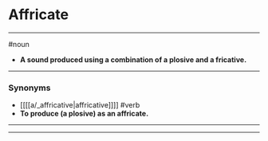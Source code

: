 # Affricate
---
#noun
- **A sound produced using a combination of a plosive and a fricative.**
---
### Synonyms
- [[[[a/_affricative|affricative]]]]
#verb
- **To produce (a plosive) as an affricate.**
---
---
